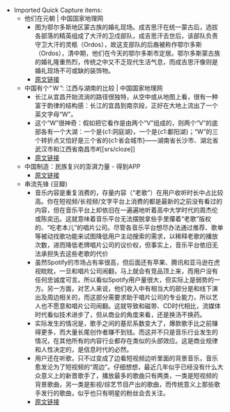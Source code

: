 - Imported Quick Capture items:
    - 他们在元朝 | 中国国家地理网
        - 图为鄂尔多斯地区蒙古族的婚礼现场。成吉思汗在统一蒙古后，选拔各部落的精英组成了大汗的卫戍部队，成吉思汗去世后，该部队负责守卫大汗的灵柩（Ordos），故这支部队的后裔被称作鄂尔多斯（Ordos），清中期，他们在今天的鄂尔多斯市定居。鄂尔多斯蒙古族的婚礼隆重热烈，传统之中又不乏现代生活气息，而成吉思汗像则是婚礼现场不可或缺的装饰物。
        - [原文链接](http://www.dili360.com/ch/article/p54f96446238bc04.htm)
    - 中国有个“ W ”: 江西与湖南的比较 | 中国国家地理网
        - 长江从宜昌开始流淌的路径很独特，从空中或从地图上看，很有一种富于韵律的结构感：长江的宜昌到南京段，正好在大地上流出了一个英文字母“W”。
        - 这个“W”很神奇：假如把它看作是由两个“V”组成的，则两个“V”的底部各有一个大湖：一个是{c1:洞庭湖}，一个是{c1:鄱阳湖}；“W”的三个转折点又恰好是三个省的{c1:省会城市}——湖南省长沙市、湖北省武汉市和江西省南昌市#[[srs/cloze]]
        - [原文链接](http://www.dili360.com/cng/article/p63bbdfe261f3772.htm)
    - 中国制造：民族复兴的澎湃力量 - 得到APP
        - [原文链接](https://www.dedao.cn/ebook/reader?id=N5lDqb9b47pXZxGn1kBzPlMyQArYv0q7dL3qe85E2aVKdo9jNgOLRmDJ6nXLm16K)
    - 串流先锋 (豆瓣)
        - 音乐内容是重复消费的，存量内容（“老歌”）在用户收听时长中占比较高。你在短视频/长视频/文字平台上消费的都是最新的之前没有看过的内容，但在音乐平台上却依旧在一遍遍地听着高中大学时代的周杰伦或陈奕迅。这就意味着音乐平台无法摆脱拿些手里攥着“老歌”版权的、“吃老本儿”的唱片公司。尽管各音乐平台想尽办法通过推荐、歌单等被动找歌功能来试图降低用户主动搜索的需求，以稀释老歌的播放次数，进而降低老牌唱片公司的议价权，但事实上，音乐平台依旧无法承担失去这些老歌的代价
        - 虽然Spotify的市场占有率很高，但后面还有苹果、腾讯和亚马逊在虎视眈眈，一旦和唱片公司闹翻，马上就会有竞品顶上来，而用户没有任何忠诚度可言。所以看似Spotify用户量很大，但实际上是弱势的一方。另一方面，对艺人来说，他们收入中有相当大的部分是和线下演出及周边相关的，而这部分需要求助于唱片公司的专业能力，所以艺人也不愿意和唱片公司闹翻。这就导致和磁带、CD时代相比，流媒体时代看似技术进步了，但从商业的角度来看，还是换汤不换药。
        - 实际发生的情况是，歌手之间的基尼系数变大了，爆款歌手比之前赚得更多，而大量长尾创作者赚不到钱。而这并不只是音乐行业发生的情况，在其他所有的内容行业都存在类似的头部效应。这是商业规律和人性决定的，是信息时代的必然。
        - 用户还在听歌，只不过变成了边看短视频边听里面的背景音乐，音乐愈发沦为了短视频的“周边”。仔细想想，最近几年似乎已经没有什么大众意义上的新晋歌手了，播放最多的歌曲只有两类，一类是短视频的背景歌曲，另一类是影视/综艺节目产出的歌曲，而传统意义上那些歌手发行的歌曲，似乎也只有明星的粉丝会去关注。
        - [原文链接](https://movie.douban.com/subject/35500137//)
